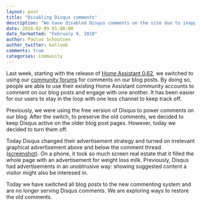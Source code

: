 ```yaml
---
layout: post
title: "Disabling Disqus comments"
description: "We have disabled Disqus comments on the site due to inappropriate advertisements."
date: 2018-02-09 01:00:00
date_formatted: "February 9, 2018"
author: Paulus Schoutsen
author_twitter: balloob
comments: true
categories: Community
---
```


Last week, starting with the release of [Home Assistant 0.62](https://home-assistant.io/blog/2018/01/27/release-62/), we switched to using our [community forums](https://community.home-assistant.io) for comments on our blog posts. By doing so, people are able to use their existing Home Assistant community accounts to comment on our blog posts and engage with one another. It has been easier for our users to stay in the loop with one less channel to keep track off.

Previously, we were using the free version of Disqus to power comments on our blog. After the switch, to preserve the old comments, we decided to keep Disqus active on the older blog post pages. However, today we decided to turn them off.

Today Disqus changed their advertisement strategy and turned on irrelevant graphical advertisement above and below the comment thread ([screenshot](https://twitter.com/balloob/status/961677501725421568)). On a phone, it took so much screen real estate that it filled the whole page with an advertisement for weight loss milk. Previously, Disqus had advertisements in an unobtrusive way: showing suggested content a visitor might also be interesed in.

Today we have switched all blog posts to the new commenting system and are no longer serving Disqus comments. We are exploring ways to restore the old comments.

